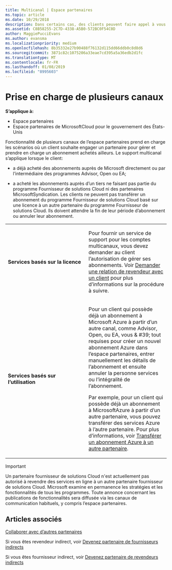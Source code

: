 ```yaml
---
title: Multicanal | Espace partenaires
ms.topic: article
ms.date: 10/29/2018
description: Dans certains cas, des clients peuvent faire appel à vous pour configurer et prendre en charge un abonnement qu’ils ont acheté ailleurs.
ms.assetid: C8B58255-2C7D-4338-A5B0-572BC0F54C0D
author: MaggiePucciEvans
ms.author: evansma
ms.localizationpriority: medium
ms.openlocfilehash: 8b35332e27b90488f76132d115dd66ddb0c8d8d6
ms.sourcegitcommit: 3871c82c1075206a33eae7cd395a5a36edb2d1fc
ms.translationtype: MT
ms.contentlocale: fr-FR
ms.lasthandoff: 01/08/2019
ms.locfileid: "8995603"
---
```

# <a name="multi-channel-support"></a>Prise en charge de plusieurs canaux

**S’applique à:**

-  Espace partenaires
-  Espace partenaires de MicrosoftCloud pour le gouvernement des États-Unis


Fonctionnalité de plusieurs canaux de l’espace partenaires prend en charge les scénarios où un client souhaite engager un partenaire pour gérer et prendre en charge un abonnement achetés ailleurs. Le support multicanal s’applique lorsque le client:

-   a déjà acheté des abonnements auprès de Microsoft directement ou par l’intermédiaire des programmes Advisor, Open ou EA;

-   a acheté les abonnements auprès d’un tiers ne faisant pas partie du programme Fournisseur de solutions Cloud ni des partenaires MicrosoftSyndication. Les clients ne peuvent pas transférer un abonnement du programme Fournisseur de solutions Cloud basé sur une licence à un autre partenaire du programme Fournisseur de solutions Cloud. Ils doivent attendre la fin de leur période d’abonnement ou annuler leur abonnement.


<table>
<colgroup>
<col width="50%" />
<col width="50%" />
</colgroup>
<tbody>
<tr class="odd">
<td><p><strong>Services basés sur la licence</strong></p></td>
<td><p>Pour fournir un service de support pour les comptes multicanaux, vous devez demander au client l’autorisation de gérer ses abonnements. Voir <a href="request-a-relationship-with-a-customer.md" data-raw-source="[Request a reseller relationship with a customer](request-a-relationship-with-a-customer.md)">Demander une relation de revendeur avec un client</a> pour plus d’informations sur la procédure à suivre.</p></td>
</tr>
<tr class="even">
<td><p><strong>Services basés sur l’utilisation</strong></p></td>
<td>
<p>Pour un client qui possède déjà un abonnement à Microsoft Azure à partir d’un autre canal, comme Advisor, Open, ou EA, vous & #39; tout requises pour créer un nouvel abonnement Azure dans l’espace partenaires, entrer manuellement les détails de l’abonnement et ensuite annuler la personne services ou l’intégralité de l’abonnement.</p>
<p>Par exemple, pour un client qui possède déjà un abonnement à MicrosoftAzure à partir d’un autre partenaire, vous pouvez transférer des services Azure à l’autre partenaire. Pour plus d’informations, voir <a href="switch-azure-subscriptions-to-a-different-partner.md" data-raw-source="[Switch Azure subscriptions to a different partner](switch-azure-subscriptions-to-a-different-partner.md)">Transférer un abonnement Azure à un autre partenaire</a>.</p>
</td>
</tr>
</tbody>
</table>

> [!IMPORTANT]  
> Un partenaire fournisseur de solutions Cloud n'est actuellement pas autorisé à revendre des services en ligne à un autre partenaire fournisseur de solutions Cloud. Microsoft examine en permanence les stratégies et les fonctionnalités de tous les programmes. Toute annonce concernant les publications de fonctionnalités sera diffusée via les canaux de communication habituels, y compris l’espace partenaires. 

## <a name="see-also"></a>Articles associés

[Collaborer avec d’autres partenaires](work-with-other-partners.md)

Si vous êtes revendeur indirect, voir [Devenez partenaire de fournisseurs indirects](indirect-reseller-tasks-in-partner-center.md)

Si vous êtes fournisseur indirect, voir [Devenez partenaire de revendeurs indirects](indirect-provider-tasks-in-partner-center.md) 

 

 



